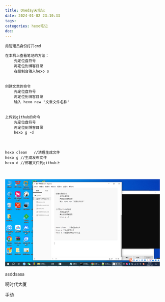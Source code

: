 ```yaml
---
title: Oneday天笔记
date: 2024-01-02 23:10:33
tags:
categories: hexo笔记
doc:
---
```




`用管理员身份打开cmd`





```
在本机上查看笔记的方法：
	先定位盘符号
	再定位到博客目录
	在控制台输入hexo s   


创建文章的命令
	先定位盘符号
	再定位到博客目录
	输入 hexo new "文章文件名称"


上传到github的命令
	先定位盘符号
	再定位到博客目录
	hexo g -d
	


hexo clean   //清理生成文件
hexo g //生成发布文件
hexo d //部署文件到github上

	
```





![image-20240102233654576](/images/tp/image-20240102233654576.png)

 asddsasa



啊时代大厦

手动

